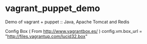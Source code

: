 vagrant_puppet_demo
===================

Demo of vagrant + puppet :: Java, Apache Tomcat and Redis

Config Box ( From http://www.vagrantbox.es/ )
config.vm.box_url = "http://files.vagrantup.com/lucid32.box"
